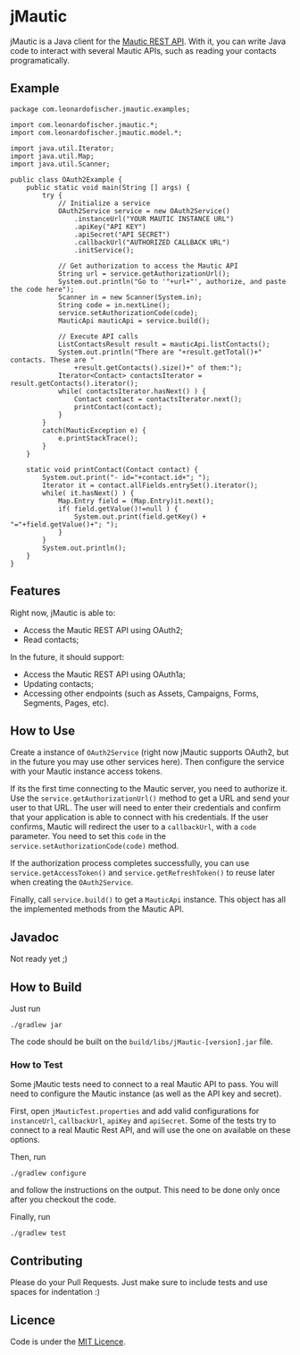 jMautic
=======

jMautic is a Java client for the [Mautic REST API](https://developer.mautic.org/#rest-api). With it,
you can write Java code to interact with several Mautic APIs, such as reading your contacts
programatically.



Example
-------

    package com.leonardofischer.jmautic.examples;

    import com.leonardofischer.jmautic.*;
    import com.leonardofischer.jmautic.model.*;

    import java.util.Iterator;
    import java.util.Map;
    import java.util.Scanner;

    public class OAuth2Example {
        public static void main(String [] args) {
            try {
                // Initialize a service
                OAuth2Service service = new OAuth2Service()
                    .instanceUrl("YOUR MAUTIC INSTANCE URL")
                    .apiKey("API KEY")
                    .apiSecret("API SECRET")
                    .callbackUrl("AUTHORIZED CALLBACK URL")
                    .initService();

                // Get authorization to access the Mautic API
                String url = service.getAuthorizationUrl();
                System.out.println("Go to '"+url+"', authorize, and paste the code here");
                Scanner in = new Scanner(System.in);
                String code = in.nextLine();
                service.setAuthorizationCode(code);
                MauticApi mauticApi = service.build();

                // Execute API calls
                ListContactsResult result = mauticApi.listContacts();
                System.out.println("There are "+result.getTotal()+" contacts. These are "
                    +result.getContacts().size()+" of them:");
                Iterator<Contact> contactsIterator = result.getContacts().iterator();
                while( contactsIterator.hasNext() ) {
                    Contact contact = contactsIterator.next();
                    printContact(contact);
                }
            }
            catch(MauticException e) {
                e.printStackTrace();
            }
        }

        static void printContact(Contact contact) {
            System.out.print("- id="+contact.id+"; ");
            Iterator it = contact.allFields.entrySet().iterator();
            while( it.hasNext() ) {
                Map.Entry field = (Map.Entry)it.next();
                if( field.getValue()!=null ) {
                    System.out.print(field.getKey() + "="+field.getValue()+"; ");
                }
            }
            System.out.println();
        }
    }



Features
--------

Right now, jMautic is able to:

- Access the Mautic REST API using OAuth2;
- Read contacts;

In the future, it should support:

- Access the Mautic REST API using OAuth1a;
- Updating contacts;
- Accessing other endpoints (such as Assets, Campaigns, Forms, Segments, Pages, etc).



How to Use
----------

Create a instance of <code>OAuth2Service</code> (right now jMautic supports OAuth2, but in the
future you may use other services here). Then configure the service with your Mautic instance access
tokens.

If its the first time connecting to the Mautic server, you need to authorize it. Use the
<code>service.getAuthorizationUrl()</code> method to get a URL and send your user to that URL. The
user will need to enter their credentials and confirm that your application is able to connect with
his credentials. If the user confirms, Mautic will redirect the user to a <code>callbackUrl</code>,
with a <code>code</code> parameter. You need to set this <code>code</code> in the
<code>service.setAuthorizationCode(code)</code> method.

If the authorization process completes successfully, you can use
<code>service.getAccessToken()</code> and <code>service.getRefreshToken()</code> to reuse later when
creating the <code>OAuth2Service</code>.

Finally, call <code>service.build()</code> to get a <code>MauticApi</code> instance. This object
has all the implemented methods from the Mautic API.



Javadoc
-------

Not ready yet ;)



How to Build
------------

Just run

    ./gradlew jar

The code should be built on the <code>build/libs/jMautic-[version].jar</code> file.


### How to Test

Some jMautic tests need to connect to a real Mautic API to pass. You will need to configure the
Mautic instance (as well as the API key and secret).

First, open <code>jMauticTest.properties</code> and add valid configurations for
<code>instanceUrl</code>, <code>callbackUrl</code>, <code>apiKey</code> and <code>apiSecret</code>.
Some of the tests try to connect to a real Mautic Rest API, and will use the one on available on
these options.

Then, run

    ./gradlew configure
    
and follow the instructions on the output. This need to be done only once after you checkout the code.

Finally, run

    ./gradlew test



Contributing
------------

Please do your Pull Requests. Just make sure to include tests and use spaces for indentation :)



Licence
-------

Code is under the [MIT Licence](https://opensource.org/licenses/MIT).
